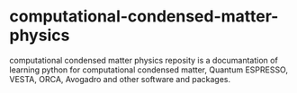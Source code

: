 # computational-condensed-matter-physics
computational condensed matter physics reposity is a documantation of learning python for computational condensed matter, Quantum ESPRESSO, VESTA, ORCA, Avogadro and other software and packages. 
